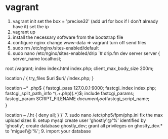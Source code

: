 vagrant
=======

1. vagrant init
  set the box = 'precise32' (add url for box if I don't already have it)
  set the ip
2. vagrant up
3. install the necessary software from the bootstrap file
4. configure nginx
  change www-data => vagrant
  turn off send files
5. sudo rm /etc/nginx/sites-enabled/default
6. sudo nano /etc/nginx/sites-enabled/drip
`# drip.fm dev server
server {
  server_name localhost;
  
  root /vagrant;
  index index.html index.php;
  client_max_body_size 200m;

  location / {
    try_files $uri $uri/ /index.php;
  }

  location ~* \.php$ {
    fastcgi_pass 127.0.0.1:9000;
    fastcgi_index index.php;
    fastcgi_split_path_info ^(.+\.php)(.*)$;
    include fastcgi_params;
    fastcgi_param SCRIPT_FILENAME $document_root$fastcgi_script_name;  
  }

  location ~ /\.ht {
    deny all;
  }
}`
7. sudo nano /etc/php5/fpm/php.ini
  fix the max upload sizes
8. setup mysql
 create user 'ghostly'@'%' identified by 'ghostly';
create database ghostly_dev;
grant all privileges on ghoslty_dev.* to 'miguel'@'%';
9. import your database

